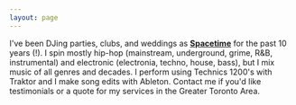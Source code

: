 ```yaml
---
layout: page
---
```


I've been DJing parties, clubs, and weddings as **[Spacetime](https://www.mixcloud.com/spacetime/)** for the past 10 years (!). I spin mostly hip-hop (mainstream, underground, grime, R&B, instrumental) and electronic (electronia, techno, house, bass), but I mix music of all genres and decades. I perform using Technics 1200's with Traktor and I make song edits with Ableton. Contact me if you'd like testimonials or a quote for my services in the Greater Toronto Area.

